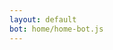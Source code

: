 ```yaml
---
layout: default
bot: home/home-bot.js
---
```



<div class="botui-app-container" id="home-demo">
    <bot-ui></bot-ui>
</div>
